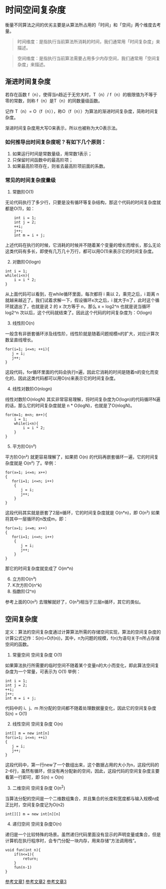 # 时间空间复杂度

衡量不同算法之间的优劣主要是从算法所占用的「时间」和「空间」两个维度去考量。

> 时间维度：是指执行当前算法所消耗的时间，我们通常用「时间复杂度」来描述。

> 空间维度：是指执行当前算法需要占用多少内存空间，我们通常用「空间复杂度」来描述。

## 渐进时间复杂度

若存在函数 f（n），使得当n趋近于无穷大时，T（n）/ f（n）的极限值为不等于零的常数，则称 f（n）是T（n）的同数量级函数。

记作 T（n）= O（f（n）），称O（f（n））为算法的渐进时间复杂度，简称时间复杂度。

渐进时间复杂度用大写O来表示，所以也被称为大O表示法。


### 如何推导出时间复杂度呢？有如下几个原则：

1. 如果运行时间是常数量级，用常数1表示；
2. 只保留时间函数中的最高阶项；
3. 如果最高阶项存在，则省去最高阶项前面的系数。


### 常见的时间复杂度量级

1. 常数阶O(1)

无论代码执行了多少行，只要是没有循环等复杂结构，那这个代码的时间复杂度就都是O(1)，如：

```
    int i = 1;
    int j = 2;
    ++i;
    j++;
    int m = i + j;
```
上述代码在执行的时候，它消耗的时候并不随着某个变量的增长而增长，那么无论这类代码有多长，即使有几万几十万行，都可以用O(1)来表示它的时间复杂度。


2. 对数阶O(logn)

```
int i = 1;
while(i<n){
    i = i * 2;
}
```
从上面代码可以看到，在while循环里面，每次都将 i 乘以 2，乘完之后，i 距离 n 就越来越近了。我们试着求解一下，假设循环x次之后，i 就大于n了，此时这个循环就退出了，也就是说 2 的 x 次方等于 n，那么 x = log2^n
也就是说当循环 log2^n 次以后，这个代码就结束了。因此这个代码的时间复杂度为：O(logn)


3. 线性阶O(n)

一般含有非嵌套循环涉及线性阶，线性阶就是随着问题规模n的扩大，对应计算次数呈直线增长。
```
for(i=1; i<=n; ++i){
   j = i;
   j++;
}

```
这段代码，for循环里面的代码会执行n遍，因此它消耗的时间是随着n的变化而变化的，因此这类代码都可以用O(n)来表示它的时间复杂度。



4. 线性对数阶O(nlogn)

线性对数阶O(nlogN) 其实非常容易理解，将时间复杂度为O(logn)的代码循环N遍的话，那么它的时间复杂度就是 n * O(logN)，也就是了O(nlogN)。
```
for(m=1; m<n; m++){
    i = 1;
    while(i<n){
        i = i * 2;
    }
}
```

5. 平方阶O(n²)

平方阶O(n²) 就更容易理解了，如果把 O(n) 的代码再嵌套循环一遍，它的时间复杂度就是 O(n²) 了。举例：

```
for(x=1; i<=n; x++)
{
   for(i=1; i<=n; i++)
    {
       j = i;
       j++;
    }
}

```
这段代码其实就是嵌套了2层n循环，它的时间复杂度就是 O(n*n)，即  O(n²) 
如果将其中一层循环的n改成m，即：

```
for(x=1; i<=m; x++)
{
   for(i=1; i<=n; i++)
    {
       j = i;
       j++;
    }
}

```
那它的时间复杂度就变成了 O(m*n)


6. 立方阶O(n³)
7. K次方阶O(n^k)
8. 指数阶(2^n)

参考上面的O(n²) 去理解就好了，O(n³)相当于三层n循环，其它的类似。

## 空间复杂度

定义：算法的空间复杂度通过计算算法所需的存储空间实现，算法的空间复杂度的计算公式记作：S(n)=O(f(n))，其中，n为问题的规模，f(n)为语句关于n所占存储空间的函数。

1. 常量空间 空间复杂度 O(1)

如果算法执行所需要的临时空间不随着某个变量n的大小而变化，即此算法空间复杂度为一个常量，可表示为 O(1) 举例：

```
int i = 1;
int j = 2;
++i;
j++;
int m = i + j;
```
代码中的 i、j、m 所分配的空间都不随着处理数据量变化，因此它的空间复杂度 S(n) = O(1)

2. 线性空间 空间复杂度 O(n)


```
int[] m = new int[n]
for(i=1; i<=n; ++i)
{
   j = i;
   j++;
}
```
这段代码中，第一行new了一个数组出来，这个数据占用的大小为n，这段代码的2-6行，虽然有循环，但没有再分配新的空间，因此，这段代码的空间复杂度主要看第一行即可，即 S(n) = O(n)

3. 二维空间 空间复杂度 O(n<sup>2</sup>)

当算法分配的空间是一个二维数组集合，并且集合的长度和宽度都与输入规模n成正比时，空间复杂度记为O(n2)
```
int[][] m = new int[n][n]
```

4. 递归空间 空间复杂度O(n)

递归是一个比较特殊的场景。虽然递归代码里面没有显示的声明变量或集合，但是计算机在执行程序时，会专门分配一块内存，用来存储“方法调用栈”。
```
void fun(int n){
    if(n<=1){
        return;
    }
    fun(n-1)
}
```


[参考文章1](https://blog.csdn.net/qq_41523096/article/details/82142747)
[参考文章2](https://www.jianshu.com/p/88a1c8ed6254)
[参考文章3](https://blog.csdn.net/jsjwk/article/details/84315770)